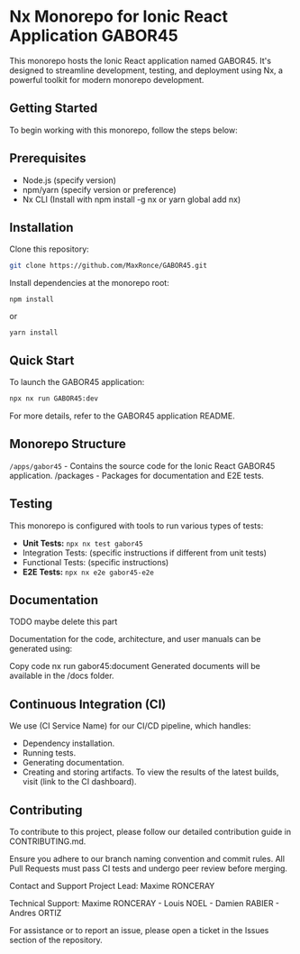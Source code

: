 # Nx Monorepo for Ionic React Application GABOR45
This monorepo hosts the Ionic React application named GABOR45. It's designed to streamline development, testing, and deployment using Nx, a powerful toolkit for modern monorepo development.

## Getting Started
To begin working with this monorepo, follow the steps below:

## Prerequisites
- Node.js (specify version)
- npm/yarn (specify version or preference)
- Nx CLI (Install with npm install -g nx or yarn global add nx)

## Installation

Clone this repository:
```bash
git clone https://github.com/MaxRonce/GABOR45.git
```

Install dependencies at the monorepo root:
```
npm install
```
or
```
yarn install
```

## Quick Start
To launch the GABOR45 application:

```bash
npx nx run GABOR45:dev
```
For more details, refer to the GABOR45 application README.

## Monorepo Structure
`/apps/gabor45` - Contains the source code for the Ionic React GABOR45 application.
/packages - Packages for documentation and E2E tests.

## Testing
This monorepo is configured with tools to run various types of tests:

- **Unit Tests:** ```npx nx test gabor45```
- Integration Tests: (specific instructions if different from unit tests)
- Functional Tests: (specific instructions)
- **E2E Tests:**  ```npx nx e2e gabor45-e2e```

## Documentation

TODO maybe delete this part

Documentation for the code, architecture, and user manuals can be generated using:

Copy code
nx run gabor45:document
Generated documents will be available in the /docs folder.

## Continuous Integration (CI)
We use (CI Service Name) for our CI/CD pipeline, which handles:

- Dependency installation.
- Running tests.
- Generating documentation.
- Creating and storing artifacts.
  To view the results of the latest builds, visit (link to the CI dashboard).

## Contributing
To contribute to this project, please follow our detailed contribution guide in CONTRIBUTING.md.

Ensure you adhere to our branch naming convention and commit rules. All Pull Requests must pass CI tests and undergo peer review before merging.

Contact and Support
Project Lead: Maxime RONCERAY

Technical Support: Maxime RONCERAY - Louis NOEL - Damien RABIER - Andres ORTIZ

For assistance or to report an issue, please open a ticket in the Issues section of the repository.
